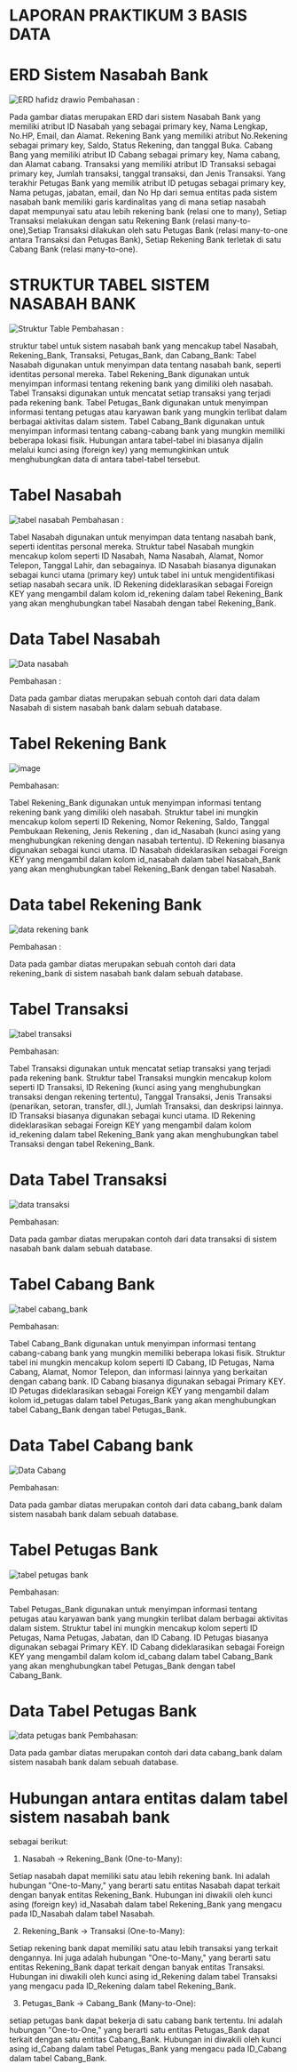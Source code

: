 # LAPORAN PRAKTIKUM 3 BASIS DATA
# ERD Sistem Nasabah Bank
![ERD hafidz drawio](https://github.com/HafidzAshshidiqi/BASDA-Laporan-3/assets/125180024/01b18bb1-5e5c-445d-8600-26be81ad61a2)
Pembahasan :

Pada gambar diatas merupakan ERD dari sistem Nasabah Bank yang memiliki atribut ID Nasabah yang sebagai primary key, Nama Lengkap, No.HP, Email, dan Alamat. Rekening Bank yang memiliki atribut No.Rekening sebagai primary key, Saldo, Status Rekening, dan tanggal Buka. Cabang Bang yang memiliki atribut ID Cabang sebagai primary key, Nama cabang, dan Alamat cabang. Transaksi yang memiliki atribut ID Transaksi sebagai primary key, Jumlah transaksi, tanggal transaksi, dan Jenis Transaksi. Yang terakhir Petugas Bank yang memilik atribut ID petugas sebagai primary key, Nama petugas, jabatan, email, dan No Hp dari semua entitas pada sistem nasabah bank memiliki garis kardinalitas yang di mana setiap nasabah dapat mempunyai satu atau lebih rekening bank (relasi one to many), Setiap Transaksi melakukan dengan satu Rekening Bank (relasi many-to-one),Setiap Transaksi dilakukan oleh satu Petugas Bank (relasi many-to-one antara Transaksi dan Petugas Bank), Setiap Rekening Bank terletak di satu Cabang Bank (relasi many-to-one).

# STRUKTUR TABEL SISTEM NASABAH BANK
![Struktur Table](https://github.com/HafidzAshshidiqi/BASDA-Laporan-3/assets/125180024/f80c9737-7742-4687-869b-11607e49789a)
Pembahasan :

struktur tabel untuk sistem nasabah bank yang mencakup tabel Nasabah, Rekening_Bank, Transaksi, Petugas_Bank, dan Cabang_Bank:
Tabel Nasabah digunakan untuk menyimpan data tentang nasabah bank, seperti identitas personal mereka.
Tabel Rekening_Bank digunakan untuk menyimpan informasi tentang rekening bank yang dimiliki oleh nasabah.
Tabel Transaksi digunakan untuk mencatat setiap transaksi yang terjadi pada rekening bank.
Tabel Petugas_Bank digunakan untuk menyimpan informasi tentang petugas atau karyawan bank yang mungkin terlibat dalam berbagai aktivitas dalam sistem.
Tabel Cabang_Bank digunakan untuk menyimpan informasi tentang cabang-cabang bank yang mungkin memiliki beberapa lokasi fisik.
Hubungan antara tabel-tabel ini biasanya dijalin melalui kunci asing (foreign key) yang memungkinkan untuk menghubungkan data di antara tabel-tabel tersebut. 

# Tabel Nasabah
![tabel nasabah](https://github.com/HafidzAshshidiqi/BASDA-Laporan-3/assets/125180024/b50df0ac-b350-40d7-a469-e14bc7f7247c)
Pembahasan :

Tabel Nasabah digunakan untuk menyimpan data tentang nasabah bank, seperti identitas personal mereka.
Struktur tabel Nasabah mungkin mencakup kolom seperti ID Nasabah, Nama Nasabah, Alamat, Nomor Telepon, Tanggal Lahir, dan sebagainya.
ID Nasabah biasanya digunakan sebagai kunci utama (primary key) untuk tabel ini untuk mengidentifikasi setiap nasabah secara unik.
ID Rekening dideklarasikan sebagai Foreign KEY yang mengambil dalam kolom id_rekening dalam tabel Rekening_Bank yang akan menghubungkan tabel Nasabah dengan tabel Rekening_Bank.
# Data Tabel Nasabah
![Data nasabah](https://github.com/HafidzAshshidiqi/BASDA-Laporan-3/assets/125180024/c49896a2-dac2-48fe-81b4-dc41f8c18692)

Pembahasan :

Data pada gambar diatas merupakan sebuah contoh dari data dalam Nasabah di sistem nasabah bank dalam sebuah database.
# Tabel Rekening Bank
![image](https://github.com/HafidzAshshidiqi/BASDA-Laporan-3/assets/125180024/1499c1fe-5ede-49c0-9667-2d56f3553191)


Pembahasan:

Tabel Rekening_Bank digunakan untuk menyimpan informasi tentang rekening bank yang dimiliki oleh nasabah.
Struktur tabel ini mungkin mencakup kolom seperti ID Rekening, Nomor Rekening, Saldo, Tanggal Pembukaan Rekening, Jenis Rekening , dan id_Nasabah (kunci asing yang menghubungkan rekening dengan nasabah tertentu).
ID Rekening biasanya digunakan sebagai kunci utama.
ID Nasabah dideklarasikan sebagai Foreign KEY yang mengambil dalam kolom id_nasabah dalam tabel Nasabah_Bank yang akan menghubungkan tabel Rekening_Bank dengan tabel Nasabah.
# Data tabel Rekening Bank
![data rekening bank](https://github.com/HafidzAshshidiqi/BASDA-Laporan-3/assets/125180024/4699aed5-9f7c-48c0-822c-5cc1b73d4fc7)

Pembahasan :

Data pada gambar diatas merupakan sebuah contoh dari data rekening_bank di sistem nasabah bank dalam sebuah database.
# Tabel Transaksi
![tabel transaksi](https://github.com/HafidzAshshidiqi/BASDA-Laporan-3/assets/125180024/68923c95-7830-4fbf-a4de-4b90153ed44f)

Pembahasan:

Tabel Transaksi digunakan untuk mencatat setiap transaksi yang terjadi pada rekening bank.
Struktur tabel Transaksi mungkin mencakup kolom seperti ID Transaksi, ID Rekening (kunci asing yang menghubungkan transaksi dengan rekening tertentu), Tanggal Transaksi, Jenis Transaksi (penarikan, setoran, transfer, dll.), Jumlah Transaksi, dan deskripsi lainnya.
ID Transaksi biasanya digunakan sebagai kunci utama.
ID Rekening dideklarasikan sebagai Foreign KEY yang mengambil dalam kolom id_rekening dalam tabel Rekening_Bank yang akan menghubungkan tabel Transaksi dengan tabel Rekening_Bank.
# Data Tabel Transaksi
![data transaksi](https://github.com/HafidzAshshidiqi/BASDA-Laporan-3/assets/125180024/acbc52a8-fe03-4cd7-b36c-290a1712659d)

Pembahasan:

Data pada gambar diatas merupakan contoh dari data transaksi di sistem nasabah bank dalam sebuah database.
# Tabel Cabang Bank
![tabel cabang_bank](https://github.com/HafidzAshshidiqi/BASDA-Laporan-3/assets/125180024/25b59d43-81a4-4995-8e53-2b2aa040e1fc)

Pembahasan:

Tabel Cabang_Bank digunakan untuk menyimpan informasi tentang cabang-cabang bank yang mungkin memiliki beberapa lokasi fisik.
Struktur tabel ini mungkin mencakup kolom seperti ID Cabang, ID Petugas, Nama Cabang, Alamat, Nomor Telepon, dan informasi lainnya yang berkaitan dengan cabang bank.
ID Cabang biasanya digunakan sebagai Primary KEY.
ID Petugas dideklarasikan sebagai Foreign KEY yang mengambil dalam kolom id_petugas dalam tabel Petugas_Bank yang akan menghubungkan tabel Cabang_Bank dengan tabel Petugas_Bank.
# Data Tabel Cabang bank
![Data Cabang](https://github.com/HafidzAshshidiqi/BASDA-Laporan-3/assets/125180024/0b74d1cb-7216-4e68-9a50-04828db4d921)

Pembahasan:

Data pada gambar diatas merupakan contoh dari data cabang_bank dalam sistem nasabah bank dalam sebuah database.
# Tabel Petugas Bank
![tabel petugas bank](https://github.com/HafidzAshshidiqi/BASDA-Laporan-3/assets/125180024/caf01429-caaa-41e3-91be-cb1e190a38f1)

Pembahasan:

Tabel Petugas_Bank digunakan untuk menyimpan informasi tentang petugas atau karyawan bank yang mungkin terlibat dalam berbagai aktivitas dalam sistem.
Struktur tabel ini mungkin mencakup kolom seperti ID Petugas, Nama Petugas, Jabatan, dan ID Cabang. 
ID Petugas biasanya digunakan sebagai Primary KEY.
ID Cabang dideklarasikan sebagai Foreign KEY yang mengambil dalam kolom id_cabang dalam tabel Cabang_Bank yang akan menghubungkan tabel Petugas_Bank dengan tabel Cabang_Bank.
# Data Tabel Petugas Bank
![data petugas bank](https://github.com/HafidzAshshidiqi/BASDA-Laporan-3/assets/125180024/3142c025-4b29-41ba-8e4b-78d93b3de653)
Pembahasan:

Data pada gambar diatas merupakan contoh dari data cabang_bank dalam sistem nasabah bank dalam sebuah database.
# Hubungan antara entitas dalam tabel sistem nasabah bank 
sebagai berikut:

1. Nasabah -> Rekening_Bank (One-to-Many):

Setiap nasabah dapat memiliki satu atau lebih rekening bank.
Ini adalah hubungan "One-to-Many," yang berarti satu entitas Nasabah dapat terkait dengan banyak entitas Rekening_Bank.
Hubungan ini diwakili oleh kunci asing (foreign key) id_Nasabah dalam tabel Rekening_Bank yang mengacu pada ID_Nasabah dalam tabel Nasabah.

2. Rekening_Bank -> Transaksi (One-to-Many):

Setiap rekening bank dapat memiliki satu atau lebih transaksi yang terkait dengannya.
Ini juga adalah hubungan "One-to-Many," yang berarti satu entitas Rekening_Bank dapat terkait dengan banyak entitas Transaksi.
Hubungan ini diwakili oleh kunci asing id_Rekening dalam tabel Transaksi yang mengacu pada ID_Rekening dalam tabel Rekening_Bank.

3. Petugas_Bank -> Cabang_Bank (Many-to-One):

setiap petugas bank dapat bekerja di satu cabang bank tertentu.
Ini adalah hubungan "One-to-One," yang berarti satu entitas Petugas_Bank dapat terkait dengan satu entitas Cabang_Bank.
Hubungan ini diwakili oleh kunci asing id_Cabang dalam tabel Petugas_Bank yang mengacu pada ID_Cabang dalam tabel Cabang_Bank.
